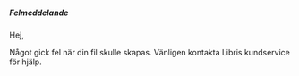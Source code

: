 ##### Felmeddelande 

Hej,  

Något gick fel när din fil skulle skapas. Vänligen kontakta Libris kundservice för hjälp.

